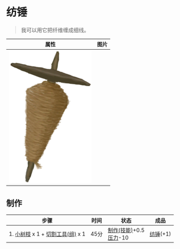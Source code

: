 # 纺锤  
> 我可以用它把纤维缠成细线。  
  
  属性  |   图片   
 ----  |  ----:   
   |  ![](Sprite/SpindledCord.png)   
  
## 制作  
步骤  |  时间  |  状态  |  成品  
----  |  ----  |  ----  |  ----  
1. [小树枝](Sticks.md) x 1 + [切割工具(组)](GpTag_Cutter.md) x 1  |  45分  |  [制作(技能)](Skill_Crafting.md)+0.5<br>[压力](Stress.md)-10  |  [纺锤](Spindle.md)(+1)  
